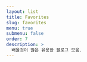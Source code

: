 ```yaml
---
layout: list
title: Favorites
slug: favorites
menu: true
submenu: false
order: 7
description: >
  배울것이 많은 유용한 블로그 모음.
---
```

